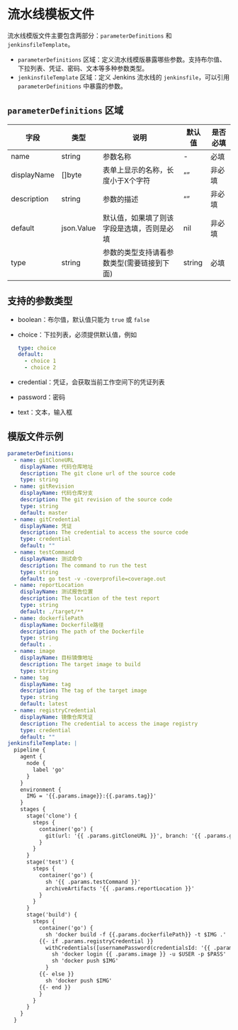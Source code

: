 # 流水线模板文件

流水线模版文件主要包含两部分：`parameterDefinitions` 和 `jenkinsfileTemplate`。

- `parameterDefinitions` 区域：定义流水线模版暴露哪些参数。支持布尔值、下拉列表、凭证、密码、文本等多种参数类型。
- `jenkinsfileTemplate` 区域：定义 Jenkins 流水线的 `jenkinsfile`，可以引用 `parameterDefinitions` 中暴露的参数。

## `parameterDefinitions` 区域

| 字段 | 类型 | 说明 | 默认值 | 是否必填 |
| --- | --- | --- | --- | --- |
| name | string | 参数名称 | - | 必填 |
| displayName | []byte | 表单上显示的名称，长度小于X个字符 | “” | 非必填 |
| description | string | 参数的描述 | “” | 非必填 |
| default | json.Value | 默认值，如果填了则该字段是选填，否则是必填 | nil | 非必填 |
| type | string | 参数的类型支持请看参数类型(需要链接到下面) | string | 必填 |

## 支持的参数类型

- boolean：布尔值，默认值只能为 `true` 或 `false`
- choice：下拉列表，必须提供默认值，例如

    ```yaml
    type: choice
    default:
      - choice 1
      - choice 2
    ```

- credential：凭证，会获取当前工作空间下的凭证列表
- password：密码
- text：文本，输入框

## 模版文件示例

```yaml
parameterDefinitions:
  - name: gitCloneURL
    displayName: 代码仓库地址
    description: The git clone url of the source code
    type: string
  - name: gitRevision
    displayName: 代码仓库分支
    description: The git revision of the source code
    type: string
    default: master
  - name: gitCredential
    displayName: 凭证
    description: The credential to access the source code
    type: credential
    default: ""
  - name: testCommand
    displayName: 测试命令
    description: The command to run the test
    type: string
    default: go test -v -coverprofile=coverage.out
  - name: reportLocation
    displayName: 测试报告位置
    description: The location of the test report
    type: string
    default: ./target/**
  - name: dockerfilePath
    displayName: Dockerfile路径
    description: The path of the Dockerfile
    type: string
    default: .
  - name: image
    displayName: 目标镜像地址
    description: The target image to build
    type: string
  - name: tag
    displayName: tag
    description: The tag of the target image
    type: string
    default: latest
  - name: registryCredential
    displayName: 镜像仓库凭证
    description: The credential to access the image registry
    type: credential
    default: ""
jenkinsfileTemplate: |
  pipeline {
    agent {
      node {
        label 'go'
      }
    }
    environment {
      IMG = '{{.params.image}}:{{.params.tag}}'
    }
    stages {
      stage('clone') {
        steps {
          container('go') {
            git(url: '{{ .params.gitCloneURL }}', branch: '{{ .params.gitRevision }}', credentialsId: '{{ .params.gitCredential }}')
          }
        }
      }
      stage('test') {
        steps {
          container('go') {
            sh '{{ .params.testCommand }}'
            archiveArtifacts '{{ .params.reportLocation }}'
          }
        }
      }
      stage('build') {
        steps {
          container('go') {
            sh 'docker build -f {{.params.dockerfilePath}} -t $IMG .'
          {{- if .params.registryCredential }}
            withCredentials([usernamePassword(credentialsId: '{{ .params.registryCredential }}', passwordVariable: 'PASS', usernameVariable: 'USER',)]) {
              sh 'docker login {{ .params.image }} -u $USER -p $PASS'
              sh 'docker push $IMG'
            }
          {{- else }}
            sh 'docker push $IMG'
          {{- end }}
          }
        }
      }
    }
  }
```
